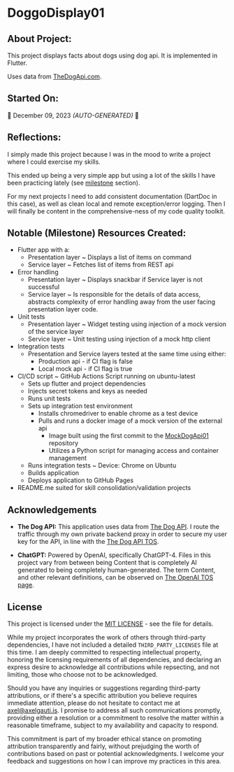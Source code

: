 # DoggoDisplay01

## About Project:
This project displays facts about dogs using dog api. It is implemented in Flutter.

Uses data from [TheDogApi.com](https://thedogapi.com/).

## Started On:
:calendar: December 09, 2023 *(AUTO-GENERATED)* :calendar:

## Reflections:
I simply made this project because I was in the mood to write a project where I could exercise my skills.

This ended up being a very simple app but using a lot of the skills I have been practicing lately (see [milestone](#notable-milestone-resources-created) section).

For my next projects I need to add consistent documentation (DartDoc in this case), as well as clean local and remote exception/error logging. Then I will finally be content in the comprehensive-ness of my code quality toolkit.

## Notable (Milestone) Resources Created:
- Flutter app with a:
  - Presentation layer ~ Displays a list of items on command
  - Service layer ~ Fetches list of items from REST api
- Error handling
  - Presentation layer ~ Displays snackbar if Service layer is not successful
  - Service layer ~ Is responsible for the details of data access, abstracts complexity of error handling away from the user facing presentation layer code.
- Unit tests
  - Presentation layer ~ Widget testing using injection of a mock version of the service layer
  - Service layer ~ Unit testing using injection of a mock http client
- Integration tests
  - Presentation and Service layers tested at the same time using either:
    - Production api - if CI flag is false
    - Local mock api - if CI flag is true
- CI/CD script ~ GitHub Actions Script running on ubuntu-latest
  - Sets up flutter and project dependencies
  - Injects secret tokens and keys as needed
  - Runs unit tests
  - Sets up integration test environment
    - Installs chromedriver to enable chrome as a test device
    - Pulls and runs a docker image of a mock version of the external api
      - Image built using the first commit to the [MockDogApi01](https://github.com/mittons/MockDogApi01) repository
      - Utilizes a Python script for managing access and container management
  - Runs integration tests ~ Device: Chrome on Ubuntu
  - Builds application
  - Deploys application to GitHub Pages
- README.me suited for skill consolidation/validation projects

## Acknowledgements
- **The Dog API:** This application uses data from [The Dog API](https://www.thedogapi.com). I route the traffic through my own private backend proxy in order to secure my user key for the API, in line with the [The Dog API TOS](https://thedogapi.com/terms).

- **ChatGPT:** Powered by OpenAI, specifically ChatGPT-4. Files in this project vary from between being Content that is completely AI generated to being completely human-generated. The term Content, and other relevant definitions, can be observed on [The OpenAI TOS page](https://openai.com/policies/terms-of-use#using-our-services).

## License
This project is licensed under the [MIT LICENSE](LICENSE) - see the file for details.

While my project incorporates the work of others through third-party dependencies, I have not included a detailed `THIRD_PARTY_LICENSES` file at this time. I am deeply committed to respecting intellectual property, honoring the licensing requirements of all dependencies, and declaring an express desire to acknowledge all contributions while repsecting, and not limiting, those who choose not to be acknowledged.

Should you have any inquiries or suggestions regarding third-party attributions, or if there's a specific attribution you believe requires immediate attention, please do not hesitate to contact me at axel@axelgauti.is. I promise to address all such communications promptly, providing either a resolution or a commitment to resolve the matter within a reasonable timeframe, subject to my availability and capacity to respond.

This commitment is part of my broader ethical stance on promoting attribution transparently and fairly, without prejudging the worth of contributions based on past or potential acknowledgments. I welcome your feedback and suggestions on how I can improve my practices in this area.